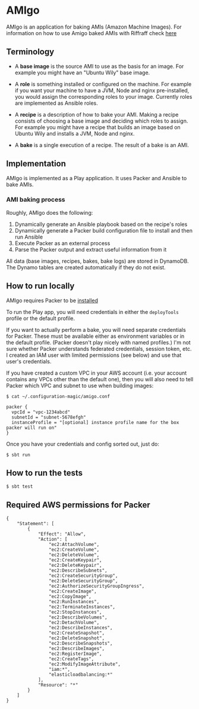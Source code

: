 # AMIgo

AMIgo is an application for baking AMIs (Amazon Machine Images).
For information on how to use Amigo baked AMIs with Riffraff check [here](./docs/riffraff-integration.md)

## Terminology

* A __base image__ is the source AMI to use as the basis for an image. For example you might have an "Ubuntu Wily" base image.

* A __role__ is something installed or configured on the machine. For example if you want your machine to have a JVM, Node and nginx pre-installed, you would assign the corresponding roles to your image. Currently roles are implemented as Ansible roles.

* A __recipe__ is a description of how to bake your AMI. Making a recipe consists of choosing a base image and deciding which roles to assign. For example you might have a recipe that builds an image based on Ubuntu Wily and installs a JVM, Node and nginx.

* A __bake__ is a single execution of a recipe. The result of a bake is an AMI.

## Implementation

AMIgo is implemented as a Play application. It uses Packer and Ansible to bake AMIs.

### AMI baking process

Roughly, AMIgo does the following:

1. Dynamically generate an Ansible playbook based on the recipe's roles
2. Dynamically generate a Packer build configuration file to install and then run Ansible
3. Execute Packer as an external process
4. Parse the Packer output and extract useful information from it

All data (base images, recipes, bakes, bake logs) are stored in DynamoDB. The Dynamo tables are created automatically if they do not exist.

## How to run locally

AMIgo requires Packer to be [installed](https://www.packer.io/intro/getting-started/install.html)

To run the Play app, you will need credentials in either the `deployTools` profile or the default profile.

If you want to actually perform a bake, you will need separate credentials for Packer. These must be available either as environment variables or in the default profile. (Packer doesn't play nicely with named profiles.) I'm not sure whether Packer understands federated credentials, session token, etc. I created an IAM user with limited permissions (see below) and use that user's credentials.

If you have created a custom VPC in your AWS account (i.e. your account contains any VPCs other than the default one), then you will also need to tell Packer which VPC and subnet to use when building images:

```
$ cat ~/.configuration-magic/amigo.conf

packer {
  vpcId = "vpc-1234abcd"
  subnetId = "subnet-5678efgh"
  instanceProfile = "[optional] instance profile name for the box packer will run on"
}
```

Once you have your credentials and config sorted out, just do: 

```
$ sbt run
```

## How to run the tests

```
$ sbt test
```

## Required AWS permissions for Packer

```
{
    "Statement": [
        {
            "Effect": "Allow",
            "Action": [
                "ec2:AttachVolume",
                "ec2:CreateVolume",
                "ec2:DeleteVolume",
                "ec2:CreateKeypair",
                "ec2:DeleteKeypair",
                "ec2:DescribeSubnets",
                "ec2:CreateSecurityGroup",
                "ec2:DeleteSecurityGroup",
                "ec2:AuthorizeSecurityGroupIngress",
                "ec2:CreateImage",
                "ec2:CopyImage",
                "ec2:RunInstances",
                "ec2:TerminateInstances",
                "ec2:StopInstances",
                "ec2:DescribeVolumes",
                "ec2:DetachVolume",
                "ec2:DescribeInstances",
                "ec2:CreateSnapshot",
                "ec2:DeleteSnapshot",
                "ec2:DescribeSnapshots",
                "ec2:DescribeImages",
                "ec2:RegisterImage",
                "ec2:CreateTags",
                "ec2:ModifyImageAttribute",
                "iam:*",
                "elasticloadbalancing:*"
            ],
            "Resource": "*"
        }
    ]
}
```

